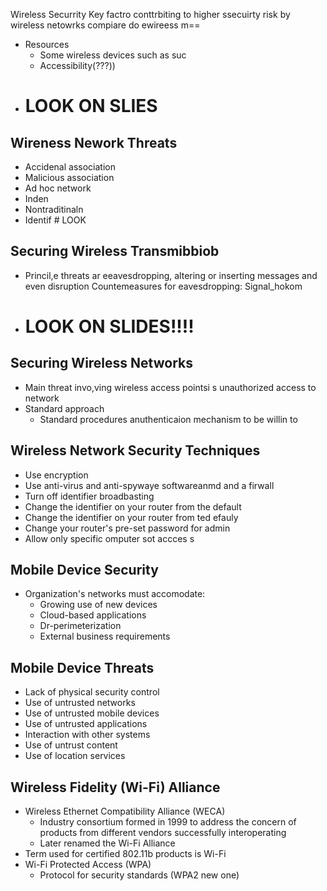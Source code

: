 
Wireless Securrity
	Key factro conttrbiting to higher ssecuirty risk by wireless netowrks compiare do ewireess m==
- Resources
	- Some wireless devices such as suc
	- Accessibility(???))
- # LOOK ON SLIES

## Wireness Nework Threats
- Accidenal association
- Malicious association
- Ad hoc network
- Inden
- Nontraditinaln
- Identif # LOOK

## Securing Wireless Transmibbiob
- Princil,e threats ar eeavesdropping, altering or inserting messages and even disruption
Countemeasures for eavesdropping:
	Signal_hokom
- # LOOK ON SLIDES!!!!

## Securing Wireless Networks
- Main threat invo,ving wireless access pointsi s unauthorized access to network
- Standard approach
	- Standard procedures anuthenticaion mechanism to be willin to 

## Wireless Network Security Techniques
- Use encryption
- Use anti-virus and anti-spywaye softwareanmd and a firwall
- Turn off identifier broadbasting
- Change the identifier on your router from the default
- Change the identifier on your router from ted efauly
- Change your router's pre-set password for admin
- Allow only specific omputer sot accces s

## Mobile Device Security
- Organization's networks must accomodate:
	- Growing use of new devices
	- Cloud-based applications
	- Dr-perimeterization
	- External business requirements

## Mobile Device Threats
- Lack of physical security control
- Use of untrusted networks
- Use of untrusted mobile devices
- Use of untrusted applications
- Interaction  with other systems
- Use of untrust content
- Use of location services

## Wireless Fidelity (Wi-Fi) Alliance
- Wireless Ethernet Compatibility Alliance (WECA)
	- Industry consortium formed in 1999 to address the concern of products from different vendors successfully interoperating
	- Later renamed the Wi-Fi Alliance
- Term used for certified 802.11b products is Wi-Fi
- Wi-Fi Protected Access (WPA)
	- Protocol for security standards (WPA2 new one)
